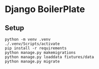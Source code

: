 # Django BoilerPlate

## Setup
~~~shell
python -m venv .venv
./.venv/Scripts/activate
pip install -r requirements
python manage.py makemigrations
python manage.py loaddata fixtures/data
python manage.py migrate
~~~